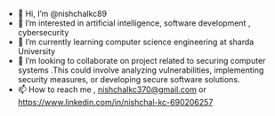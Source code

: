 - 👋 Hi, I’m @nishchalkc89
- 👀 I’m interested in artificial intelligence, software development , cybersecurity 
- 🌱 I’m currently learning computer science engineering at sharda University 
- 💞️ I’m looking to collaborate on project related to securing computer systems .This could involve analyzing vulnerabilities, implementing security measures, or developing secure software solutions.
- 📫 How to reach me , nishchalkc370@gmail.com or https://www.linkedin.com/in/nishchal-kc-690206257

<!---
nishchalkc89/nishchalkc89 is a ✨ special ✨ repository because its `README.md` (this file) appears on your GitHub profile.
You can click the Preview link to take a look at your changes.
--->
